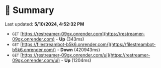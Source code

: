 # 📖 Summary
Last updated: **5/10/2024, 4:52:32 PM**

- `GET` [https://restreamer-09gx.onrender.com](https://restreamer-09gx.onrender.com) - **Up** (343ms)
- `GET` [https://filestreambot-b5k6.onrender.com/](https://filestreambot-b5k6.onrender.com/) - **Down** (420943ms)
- `GET` [https://restreamer-09gx.onrender.com/ui](https://restreamer-09gx.onrender.com/ui) - **Up** (1204ms)
